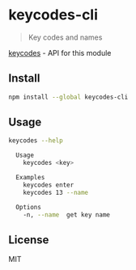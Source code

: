 # keycodes-cli

  > Key codes and names

  [keycodes][keycodes] - API for this module

## Install

```sh
npm install --global keycodes-cli
```

## Usage

```sh
keycodes --help

  Usage
    keycodes <key>

  Examples
    keycodes enter
    keycodes 13 --name

  Options
    -n, --name  get key name
```


## License

  MIT

[keycodes]: https://github.com/andrepolischuk/keycodes
